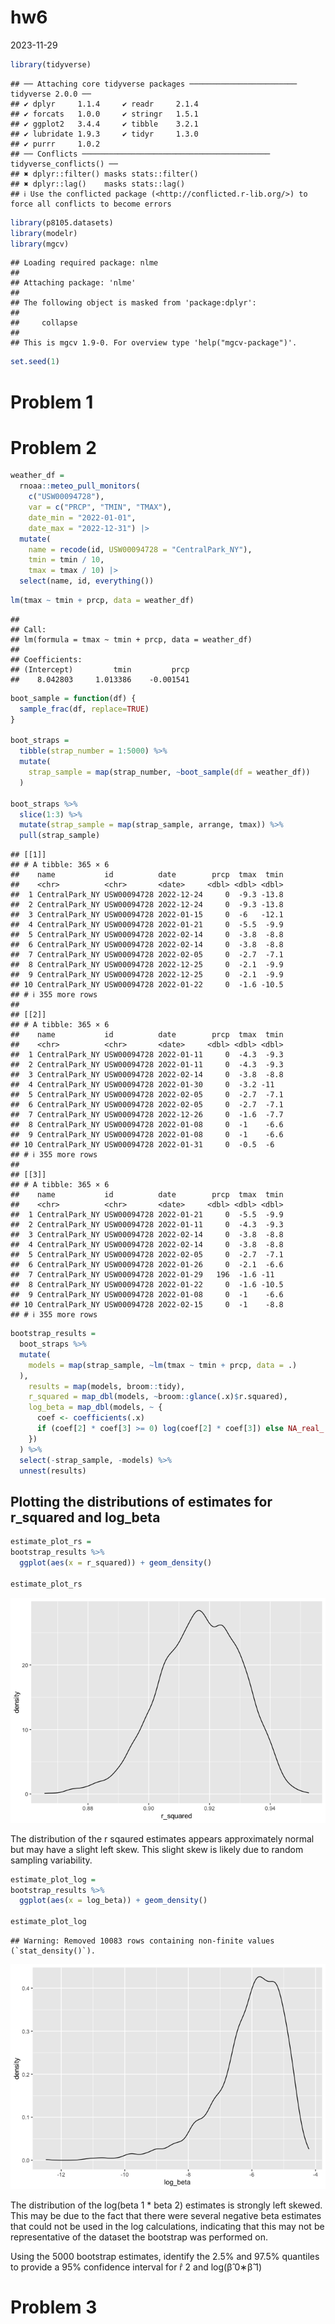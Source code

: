 hw6
================
2023-11-29

``` r
library(tidyverse)
```

    ## ── Attaching core tidyverse packages ──────────────────────── tidyverse 2.0.0 ──
    ## ✔ dplyr     1.1.4     ✔ readr     2.1.4
    ## ✔ forcats   1.0.0     ✔ stringr   1.5.1
    ## ✔ ggplot2   3.4.4     ✔ tibble    3.2.1
    ## ✔ lubridate 1.9.3     ✔ tidyr     1.3.0
    ## ✔ purrr     1.0.2     
    ## ── Conflicts ────────────────────────────────────────── tidyverse_conflicts() ──
    ## ✖ dplyr::filter() masks stats::filter()
    ## ✖ dplyr::lag()    masks stats::lag()
    ## ℹ Use the conflicted package (<http://conflicted.r-lib.org/>) to force all conflicts to become errors

``` r
library(p8105.datasets)
library(modelr)
library(mgcv)
```

    ## Loading required package: nlme
    ## 
    ## Attaching package: 'nlme'
    ## 
    ## The following object is masked from 'package:dplyr':
    ## 
    ##     collapse
    ## 
    ## This is mgcv 1.9-0. For overview type 'help("mgcv-package")'.

``` r
set.seed(1)
```

# Problem 1

# Problem 2

``` r
weather_df = 
  rnoaa::meteo_pull_monitors(
    c("USW00094728"),
    var = c("PRCP", "TMIN", "TMAX"), 
    date_min = "2022-01-01",
    date_max = "2022-12-31") |>
  mutate(
    name = recode(id, USW00094728 = "CentralPark_NY"),
    tmin = tmin / 10,
    tmax = tmax / 10) |>
  select(name, id, everything())
```

``` r
lm(tmax ~ tmin + prcp, data = weather_df)
```

    ## 
    ## Call:
    ## lm(formula = tmax ~ tmin + prcp, data = weather_df)
    ## 
    ## Coefficients:
    ## (Intercept)         tmin         prcp  
    ##    8.042803     1.013386    -0.001541

``` r
boot_sample = function(df) {
  sample_frac(df, replace=TRUE)
}

boot_straps = 
  tibble(strap_number = 1:5000) %>% 
  mutate(
    strap_sample = map(strap_number, ~boot_sample(df = weather_df))
  )

boot_straps %>% 
  slice(1:3) %>% 
  mutate(strap_sample = map(strap_sample, arrange, tmax)) %>%  
  pull(strap_sample)
```

    ## [[1]]
    ## # A tibble: 365 × 6
    ##    name           id          date        prcp  tmax  tmin
    ##    <chr>          <chr>       <date>     <dbl> <dbl> <dbl>
    ##  1 CentralPark_NY USW00094728 2022-12-24     0  -9.3 -13.8
    ##  2 CentralPark_NY USW00094728 2022-12-24     0  -9.3 -13.8
    ##  3 CentralPark_NY USW00094728 2022-01-15     0  -6   -12.1
    ##  4 CentralPark_NY USW00094728 2022-01-21     0  -5.5  -9.9
    ##  5 CentralPark_NY USW00094728 2022-02-14     0  -3.8  -8.8
    ##  6 CentralPark_NY USW00094728 2022-02-14     0  -3.8  -8.8
    ##  7 CentralPark_NY USW00094728 2022-02-05     0  -2.7  -7.1
    ##  8 CentralPark_NY USW00094728 2022-12-25     0  -2.1  -9.9
    ##  9 CentralPark_NY USW00094728 2022-12-25     0  -2.1  -9.9
    ## 10 CentralPark_NY USW00094728 2022-01-22     0  -1.6 -10.5
    ## # ℹ 355 more rows
    ## 
    ## [[2]]
    ## # A tibble: 365 × 6
    ##    name           id          date        prcp  tmax  tmin
    ##    <chr>          <chr>       <date>     <dbl> <dbl> <dbl>
    ##  1 CentralPark_NY USW00094728 2022-01-11     0  -4.3  -9.3
    ##  2 CentralPark_NY USW00094728 2022-01-11     0  -4.3  -9.3
    ##  3 CentralPark_NY USW00094728 2022-02-14     0  -3.8  -8.8
    ##  4 CentralPark_NY USW00094728 2022-01-30     0  -3.2 -11  
    ##  5 CentralPark_NY USW00094728 2022-02-05     0  -2.7  -7.1
    ##  6 CentralPark_NY USW00094728 2022-02-05     0  -2.7  -7.1
    ##  7 CentralPark_NY USW00094728 2022-12-26     0  -1.6  -7.7
    ##  8 CentralPark_NY USW00094728 2022-01-08     0  -1    -6.6
    ##  9 CentralPark_NY USW00094728 2022-01-08     0  -1    -6.6
    ## 10 CentralPark_NY USW00094728 2022-01-31     0  -0.5  -6  
    ## # ℹ 355 more rows
    ## 
    ## [[3]]
    ## # A tibble: 365 × 6
    ##    name           id          date        prcp  tmax  tmin
    ##    <chr>          <chr>       <date>     <dbl> <dbl> <dbl>
    ##  1 CentralPark_NY USW00094728 2022-01-21     0  -5.5  -9.9
    ##  2 CentralPark_NY USW00094728 2022-01-11     0  -4.3  -9.3
    ##  3 CentralPark_NY USW00094728 2022-02-14     0  -3.8  -8.8
    ##  4 CentralPark_NY USW00094728 2022-02-14     0  -3.8  -8.8
    ##  5 CentralPark_NY USW00094728 2022-02-05     0  -2.7  -7.1
    ##  6 CentralPark_NY USW00094728 2022-01-26     0  -2.1  -6.6
    ##  7 CentralPark_NY USW00094728 2022-01-29   196  -1.6 -11  
    ##  8 CentralPark_NY USW00094728 2022-01-22     0  -1.6 -10.5
    ##  9 CentralPark_NY USW00094728 2022-01-08     0  -1    -6.6
    ## 10 CentralPark_NY USW00094728 2022-02-15     0  -1    -8.8
    ## # ℹ 355 more rows

``` r
bootstrap_results = 
  boot_straps %>% 
  mutate(
    models = map(strap_sample, ~lm(tmax ~ tmin + prcp, data = .)
  ), 
    results = map(models, broom::tidy),
    r_squared = map_dbl(models, ~broom::glance(.x)$r.squared),
    log_beta = map_dbl(models, ~ {
      coef <- coefficients(.x)
      if (coef[2] * coef[3] >= 0) log(coef[2] * coef[3]) else NA_real_
    })
  ) %>% 
  select(-strap_sample, -models) %>% 
  unnest(results)
```

## Plotting the distributions of estimates for r_squared and log_beta

``` r
estimate_plot_rs = 
bootstrap_results %>% 
  ggplot(aes(x = r_squared)) + geom_density()

estimate_plot_rs
```

![](hw6_files/figure-gfm/unnamed-chunk-5-1.png)<!-- -->

The distribution of the r sqaured estimates appears approximately normal
but may have a slight left skew. This slight skew is likely due to
random sampling variability.

``` r
estimate_plot_log = 
bootstrap_results %>% 
  ggplot(aes(x = log_beta)) + geom_density()

estimate_plot_log
```

    ## Warning: Removed 10083 rows containing non-finite values (`stat_density()`).

![](hw6_files/figure-gfm/unnamed-chunk-6-1.png)<!-- -->

The distribution of the log(beta 1 \* beta 2) estimates is strongly left
skewed. This may be due to the fact that there were several negative
beta estimates that could not be used in the log calculations,
indicating that this may not be representative of the dataset the
bootstrap was performed on.

Using the 5000 bootstrap estimates, identify the 2.5% and 97.5%
quantiles to provide a 95% confidence interval for r̂ 2 and log(β̂ 0∗β̂ 1)

# Problem 3

